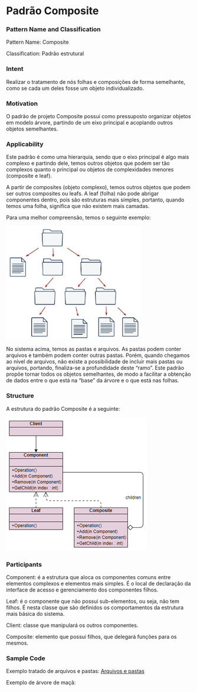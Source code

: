# Padrão Composite

### Pattern Name and Classification

Pattern Name: Composite

Classification: Padrão estrutural

### Intent

Realizar o tratamento de nós folhas e composições de forma semelhante, como se cada um deles fosse um objeto individualizado.

### Motivation

O padrão de projeto Composite possui como pressuposto organizar objetos em modelo árvore, partindo de um eixo principal e acoplando outros objetos semelhantes.

### Applicability

Este padrão é como uma hierarquia, sendo que o eixo principal é algo mais complexo e partindo dele, temos outros objetos que podem ser tão complexos quanto o principal ou objetos de complexidades menores (composite e leaf). 

A partir de composites (objeto complexo), temos outros objetos que podem ser outros composites ou leafs. A leaf (folha) não pode abrigar componentes dentro, pois são estruturas mais simples, portanto, quando temos uma folha, significa que não existem mais camadas. 

Para uma melhor compreensão, temos o seguinte exemplo:

![imagem](https://github.com/10Daniele/Padroes_Projeto/blob/master/Composite/imagem.jpg)

No sistema acima, temos as pastas e arquivos. As pastas podem conter arquivos e também podem conter outras pastas. Porém, quando chegamos ao nível de arquivos, não existe a possibilidade de incluir mais pastas ou arquivos, portando, finaliza-se a profundidade deste “ramo”. Este padrão propõe tornar todos os objetos semelhantes, de modo a facilitar a obtenção de dados entre o que está na “base” da árvore e o que está nas folhas.

### Structure

A estrutura do padrão Composite é a seguinte:

![imagem](https://github.com/10Daniele/Padroes_Projeto/blob/master/Composite/Structure.png)

### Participants

Component: é a estrutura que aloca os componentes comuns entre elementos complexos e elementos mais simples. É o local de declaração da interface de acesso e gerenciamento dos componentes filhos.

Leaf: é o componente que não possui sub-elementos, ou seja, não tem filhos. É nesta classe que são definidos os comportamentos da estrutura mais básica do sistema.

Client: classe que manipulará os outros componentes.

Composite: elemento que possui filhos, que delegará funções para os mesmos.

### Sample Code

Exemplo tratado de arquivos e pastas: [Arquivos e pastas](https://github.com/10Daniele/Padroes_Projeto/tree/master/Composite/Exemplo)

Exemplo de árvore de maçã:

